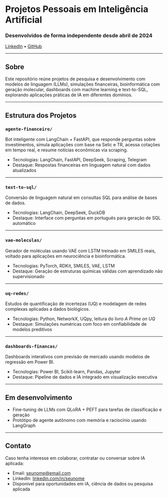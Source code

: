 # Projetos Pessoais em Inteligência Artificial  
### Desenvolvidos de forma independente desde abril de 2024  
[LinkedIn](https://www.linkedin.com/in/walter-augusto-jr-76425623/) • [GitHub](https://github.com/walterjrbr)

---

## Sobre
Este repositório reúne projetos de pesquisa e desenvolvimento com modelos de linguagem (LLMs), simulações financeiras, bioinformática com geração molecular, dashboards com machine learning e text-to-SQL, explorando aplicações práticas de IA em diferentes domínios.

---

## Estrutura dos Projetos

### `agente-financeiro/`
Bot inteligente com LangChain + FastAPI, que responde perguntas sobre investimentos, simula aplicações com base na Selic e TR, acessa cotações em tempo real, e resume notícias econômicas via scraping.

- Tecnologias: LangChain, FastAPI, DeepSeek, Scraping, Telegram
- Destaque: Respostas financeiras em linguagem natural com dados atualizados

---

### `text-to-sql/`
Conversão de linguagem natural em consultas SQL para análise de bases de dados.

- Tecnologias: LangChain, DeepSeek, DuckDB
- Destaque: Interface com perguntas em português para geração de SQL automático

---

### `vae-moleculas/`
Gerador de moléculas usando VAE com LSTM treinado em SMILES reais, voltado para aplicações em neurociência e bioinformática.

- Tecnologias: PyTorch, RDKit, SMILES, VAE, LSTM
- Destaque: Geração de estruturas químicas válidas com aprendizado não supervisionado

---

### `uq-redes/`
Estudos de quantificação de incertezas (UQ) e modelagem de redes complexas aplicadas a dados biológicos.

- Tecnologias: Python, NetworkX, UQpy, leitura do livro *A Prime on UQ*
- Destaque: Simulações numéricas com foco em confiabilidade de modelos preditivos

---

### `dashboards-financas/`
Dashboards interativos com previsão de mercado usando modelos de regressão em Power BI.

- Tecnologias: Power BI, Scikit-learn, Pandas, Jupyter
- Destaque: Pipeline de dados e IA integrado em visualização executiva

---

## Em desenvolvimento
- Fine-tuning de LLMs com QLoRA + PEFT para tarefas de classificação e geração
- Protótipo de agente autônomo com memória e raciocínio usando LangGraph

---

## Contato
Caso tenha interesse em colaborar, contratar ou conversar sobre IA aplicada:

- Email: seunome@email.com  
- LinkedIn: [linkedin.com/in/seunome](https://linkedin.com/in/seunome)  
- Disponível para oportunidades em IA, ciência de dados ou pesquisa aplicada
